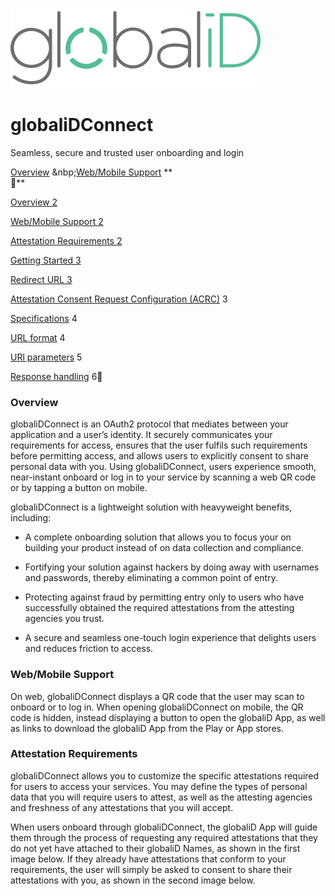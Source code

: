 ![globaliD Logo](images/giD_logo.png)

# globaliDConnect
Seamless, secure and trusted user onboarding and login

[Overview](#overview)
&nbp;[Web/Mobile Support](#webmobile-support)
**  
**

[Overview  2](https://docs.google.com/document/d/1H3mJmgwgvGmzJZWCqZZvTkcH5pj96HkGwta6PLRNJHo/edit#heading=h.yhatfolndvla)

[Web/Mobile Support  2](https://docs.google.com/document/d/1H3mJmgwgvGmzJZWCqZZvTkcH5pj96HkGwta6PLRNJHo/edit#heading=h.ixvqjj85g7mx)

[Attestation Requirements  2](https://docs.google.com/document/d/1H3mJmgwgvGmzJZWCqZZvTkcH5pj96HkGwta6PLRNJHo/edit#heading=h.f0pf9rfavyoa)

[Getting Started  3](https://docs.google.com/document/d/1H3mJmgwgvGmzJZWCqZZvTkcH5pj96HkGwta6PLRNJHo/edit#heading=h.eitdkwprd0qg)

[Redirect URL  3](https://docs.google.com/document/d/1H3mJmgwgvGmzJZWCqZZvTkcH5pj96HkGwta6PLRNJHo/edit#heading=h.q86ztdt1gqy)

[Attestation Consent Request Configuration (ACRC)](https://docs.google.com/document/d/1H3mJmgwgvGmzJZWCqZZvTkcH5pj96HkGwta6PLRNJHo/edit#heading=h.ro16ehbxwxm5) 3

[Specifications](https://docs.google.com/document/d/1H3mJmgwgvGmzJZWCqZZvTkcH5pj96HkGwta6PLRNJHo/edit#heading=h.2dhbr65mnxr) 4

[URL format](https://docs.google.com/document/d/1H3mJmgwgvGmzJZWCqZZvTkcH5pj96HkGwta6PLRNJHo/edit#heading=h.la5tvbxyjmfa) 4

[URl parameters](https://docs.google.com/document/d/1H3mJmgwgvGmzJZWCqZZvTkcH5pj96HkGwta6PLRNJHo/edit#heading=h.82jdz0hhxx8q) 5

[Response handling](https://docs.google.com/document/d/1H3mJmgwgvGmzJZWCqZZvTkcH5pj96HkGwta6PLRNJHo/edit#heading=h.biuxnfb00fmd) 6

### Overview

globaliDConnect is an OAuth2 protocol that mediates between your application and a user’s identity. It securely communicates your requirements for access, ensures that the user fulfils such requirements before permitting access, and allows users to explicitly consent to share personal data with you. Using globaliDConnect, users experience smooth, near-instant onboard or log in to your service by scanning a web QR code or by tapping a button on mobile.

globaliDConnect is a lightweight solution with heavyweight benefits, including:

 * A complete onboarding solution that allows you to focus your on building your product instead of on data collection and compliance.
    
 * Fortifying your solution against hackers by doing away with usernames and passwords, thereby eliminating a common point of entry.
    
 * Protecting against fraud by permitting entry only to users who have successfully obtained the required attestations from the attesting agencies you trust.
    
 * A secure and seamless one-touch login experience that delights users and reduces friction to access.

### Web/Mobile Support

On web, globaliDConnect displays a QR code that the user may scan to onboard or to log in. When opening globaliDConnect on mobile, the QR code is hidden, instead displaying a button to open the globaliD App, as well as links to download the globaliD App from the Play or App stores.

### Attestation Requirements

globaliDConnect allows you to customize the specific attestations required for users to access your services. You may define the types of personal data that you will require users to attest, as well as the attesting agencies and freshness of any attestations that you will accept.

When users onboard through globaliDConnect, the globaliD App will guide them through the process of requesting any required attestations that they do not yet have attached to their globaliD Names, as shown in the first image below. If they already have attestations that conform to your requirements, the user will simply be asked to consent to share their attestations with you, as shown in the second image below.
<!--stackedit_data:
eyJoaXN0b3J5IjpbLTE0NDEwNjgzMTIsMTU0MTU5MDAsLTIwOD
g3NDY2MTJdfQ==
-->